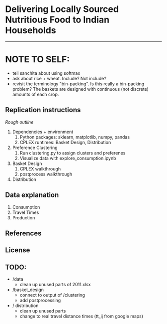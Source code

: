 # Delivering Locally Sourced Nutritious Food to Indian Households
___

# NOTE TO SELF:
- tell sanchita about using softmax
- ask about rice + wheat. Include? Not include?
- revisit the terminology "bin-packing". Is this really a bin-packing problem? The baskets are designed with
continuous (not discrete) amounts of each crop. 


## Replication instructions
*Rough outline*
1. Dependencies + environment
    1. Python packages: sklearn, matplotlib, numpy, pandas
    2. CPLEX runtimes: Basket Design, Distribution
2. Preference Clustering
    1. Run clustering.py to assign clusters and preferenes
    2. Visualize data with explore_consumption.ipynb
3. Basket Design
    1. CPLEX walkthrough
    2. postprocess walkthrough
4. Distribution

## Data explanation
1. Consumption
2. Travel Times
3. Production

## References

## License

## TODO:
- /data
    - clean up unused parts of 2011.xlsx
- /basket_design
    - connect to output of /clustering
    - add postprocessing
- / distribution
    - clean up unused parts
    - change to real travel distance times (tt_ij from google maps)
